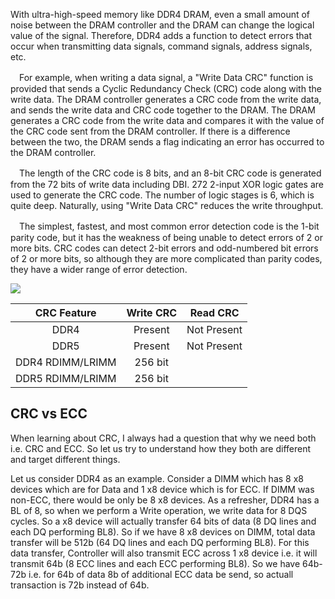 
With ultra-high-speed memory like DDR4 DRAM, even a small amount of noise between the DRAM controller and the DRAM can change the logical value of the signal. Therefore, DDR4 adds a function to detect errors that occur when transmitting data signals, command signals, address signals, etc.

　For example, when writing a data signal, a "Write Data CRC" function is provided that sends a Cyclic Redundancy Check (CRC) code along with the write data. The DRAM controller generates a CRC code from the write data, and sends the write data and CRC code together to the DRAM. The DRAM generates a CRC code from the write data and compares it with the value of the CRC code sent from the DRAM controller. If there is a difference between the two, the DRAM sends a flag indicating an error has occurred to the DRAM controller.

　The length of the CRC code is 8 bits, and an 8-bit CRC code is generated from the 72 bits of write data including DBI. 272 ​​2-input XOR logic gates are used to generate the CRC code. The number of logic stages is 6, which is quite deep. Naturally, using "Write Data CRC" reduces the write throughput.

　The simplest, fastest, and most common error detection code is the 1-bit parity code, but it has the weakness of being unable to detect errors of 2 or more bits. CRC codes can detect 2-bit errors and odd-numbered bit errors of 2 or more bits, so although they are more complicated than parity codes, they have a wider range of error detection.

![](../images/crc/ddr4_ddr5_crc.drawio)


|  CRC Feature  |      Write CRC      |   Read CRC |
| :--------: |:-------------:| :-------------:| 
| DDR4 | Present | Not Present |
| DDR5 | Present | Not Present |
| DDR4 RDIMM/LRIMM | 256 bit | |
| DDR5 RDIMM/LRIMM | 256 bit | |

## CRC vs ECC

When learning about CRC, I always had a question that why we need both i.e. CRC and ECC. So let us try to understand how they both are different and target different things. 

Let us consider DDR4 as an example. Consider a DIMM which has 8 x8 devices which are for Data and 1 x8 device which is for ECC. If DIMM was non-ECC, there would be only be 8 x8 devices. As a refresher, DDR4 has a BL of 8, so when we perform a Write operation, we write data for 8 DQS cycles. So a x8 device will actually transfer 64 bits of data (8 DQ lines and each DQ performing BL8). So if we have 8 x8 devices on DIMM, total data transfer will be 512b (64 DQ lines and each DQ performing BL8). For this data transfer, Controller will also transmit ECC across 1 x8 device i.e. it will transmit 64b (8 ECC lines and each ECC performing BL8). So we have 64b-72b i.e. for 64b of data 8b of additional ECC data be send, so actuall transaction is 72b instead of 64b.